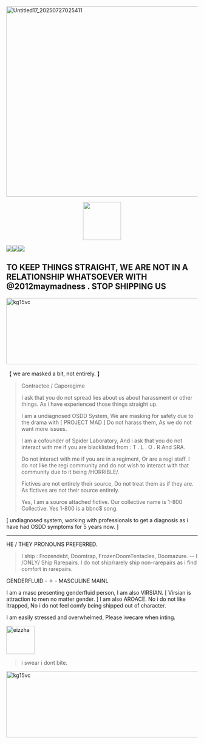 <img width="895" height="500" alt="Untitled17_20250727025411" src="https://github.com/user-attachments/assets/7ed09cbe-4092-4cc2-b785-ce5a6523051f" />

  <p align="center">
 <img width="100" height="100" src="[download (1)](https://github.com/user-attachments/assets/050d4073-066f-4b85-81d1-ac2191e82f1e)">

![](https://komarev.com/ghpvc/?username=ELLERN4TE&color=000000&label=MAFIALINGS&style=for-the-badge)![](https://komarev.com/ghpvc/?username=fr0zendebt&color=000000&label=KILLS&style=for-the-badge)![](https://komarev.com/ghpvc/?username=fr0zendebt&color=000000&label=GOONS&style=for-the-badge)

TO KEEP THINGS STRAIGHT, WE ARE NOT IN A RELATIONSHIP WHATSOEVER WITH @2012maymadness . STOP SHIPPING US
--------------------------------------------------------------------------------------------------------------------------------

<img width="1281" height="174" alt="kg15vc" src="https://github.com/user-attachments/assets/aa2b1fe3-daac-4878-971e-048c44f90bfd" />

【 we are masked a bit, not entirely. 】

> Contractee / Caporegime
>
> I ask that you do not spread lies about us about harassment or other things. As i have experienced those things straight up.
>
> I am a undiagnosed OSDD System, We are masking for safety due to the drama with [ PROJECT MAD ] Do not harass them, As we do not want more issues.
>
> I am a cofounder of Spider Laboratory, And i ask that you do not interact with me if you are blacklisted from : T . L . O . R And SRA.
>
> Do not interact with me if you are in a regiment, Or are a regi staff. I do not like the regi community and do not wish to interact with that community due to it being /HORRIBLE/.
>
> Fictives are not entirely their source, Do not treat them as if they are. As fictives are not their source entirely.
>
> Yes, I am a source attached fictive. Our collective name is 1-800 Collective. Yes 1-800 is a bbno$ song.
>
> 


[ undiagnosed system, working with professionals to get a diagnosis as i have had OSDD symptoms for 5 years now. ]

----------------------------------------

  HE / THEY PRONOUNS PREFERRED.

> I ship : Frozendebt, Doomtrap, FrozenDoomTentacles, Doomazure. -- I /ONLY/ Ship Rarepairs. I do not ship/rarely ship non-rarepairs as i find comfort in rarepairs.

GENDERFLUID - ✧  - MASCULINE MAINL

  I am a masc presenting genderfluid person, I am also VIRSIAN. [ Virsian is attraction to men no matter gender. ] I am also AROACE. No i do not like Itrapped, No i do not feel comfy being shipped out of character.

I am easily stressed and overwhelmed, Please iwecare when inting.


<img width="74" height="74" alt="eizzha" src="https://github.com/user-attachments/assets/110f63c0-11da-4d29-ba1f-177584b2de2a" />

> i swear i dont bite.

<img width="1281" height="174" alt="kg15vc" src="https://github.com/user-attachments/assets/aa2b1fe3-daac-4878-971e-048c44f90bfd" />


 
 


